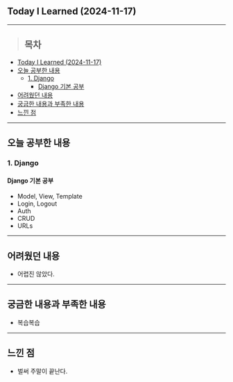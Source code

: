 ## Today I Learned (2024-11-17)
---
> ## 목차
- [Today I Learned (2024-11-17)](#today-i-learned-2024-11-17)
- [오늘 공부한 내용](#오늘-공부한-내용)
  - [1. Django](#1-django)
    - [Django 기본 공부](#django-기본-공부)
- [어려웠던 내용](#어려웠던-내용)
- [궁금한 내용과 부족한 내용](#궁금한-내용과-부족한-내용)
- [느낀 점](#느낀-점)
---

## 오늘 공부한 내용
### 1. Django
#### Django 기본 공부
- Model, View, Template
- Login, Logout
- Auth
- CRUD
- URLs
---
## 어려웠던 내용
- 어렵진 않았다.
---
## 궁금한 내용과 부족한 내용
- 복습복습
---
## 느낀 점
- 벌써 주말이 끝난다.

<!-- <img src="이미지 주소" width="100%" height="100%"/> -->
